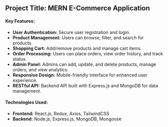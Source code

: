 



## Project Title: MERN E-Commerce Application
#### Key Features:
- **User Authentication:** Secure user registration and login.
- **Product Management:** Users can browse, filter, and search for products.
- **Shopping Cart:** Add/remove products and manage cart items.
- **Order Processing:** Users can place orders, view order history, and track status.
- **Admin Panel:** Admins can add, update, and delete products, manage orders, and view analytics.
- **Responsive Design:** Mobile-friendly interface for enhanced user experience.
- **RESTful API:** Backend API built with Express.js and MongoDB for data management.

#### Technologies Used:
- **Frontend:** React.js, Redux, Axios, TailwindCSS
- **Backend:** Node.js, Express.js, MongoDB, Mongoose






